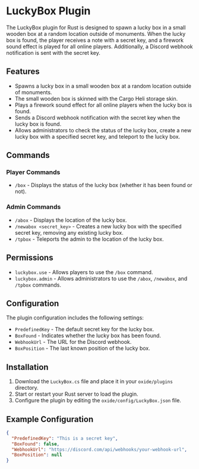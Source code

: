 # LuckyBox Plugin

The LuckyBox plugin for Rust is designed to spawn a lucky box in a small wooden box at a random location outside of monuments. When the lucky box is found, the player receives a note with a secret key, and a firework sound effect is played for all online players. Additionally, a Discord webhook notification is sent with the secret key.

## Features

- Spawns a lucky box in a small wooden box at a random location outside of monuments.
- The small wooden box is skinned with the Cargo Heli storage skin.
- Plays a firework sound effect for all online players when the lucky box is found.
- Sends a Discord webhook notification with the secret key when the lucky box is found.
- Allows administrators to check the status of the lucky box, create a new lucky box with a specified secret key, and teleport to the lucky box.

## Commands

### Player Commands

- `/box` - Displays the status of the lucky box (whether it has been found or not).

### Admin Commands

- `/abox` - Displays the location of the lucky box.
- `/newabox <secret_key>` - Creates a new lucky box with the specified secret key, removing any existing lucky box.
- `/tpbox` - Teleports the admin to the location of the lucky box.

## Permissions

- `luckybox.use` - Allows players to use the `/box` command.
- `luckybox.admin` - Allows administrators to use the `/abox`, `/newabox`, and `/tpbox` commands.

## Configuration

The plugin configuration includes the following settings:

- `PredefinedKey` - The default secret key for the lucky box.
- `BoxFound` - Indicates whether the lucky box has been found.
- `WebhookUrl` - The URL for the Discord webhook.
- `BoxPosition` - The last known position of the lucky box.

## Installation

1. Download the `LuckyBox.cs` file and place it in your `oxide/plugins` directory.
2. Start or restart your Rust server to load the plugin.
3. Configure the plugin by editing the `oxide/config/LuckyBox.json` file.

## Example Configuration

```json
{
  "PredefinedKey": "This is a secret key",
  "BoxFound": false,
  "WebhookUrl": "https://discord.com/api/webhooks/your-webhook-url",
  "BoxPosition": null
}
